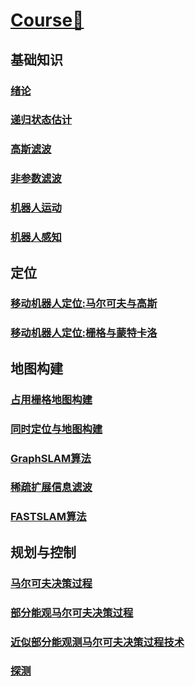 # [Course🔗](https://www.ipb.uni-bonn.de/teaching/)
## 基础知识
### [绪论](Introduction.md)

### [递归状态估计](Recursive-State-Estimation.md)

### [高斯滤波]()

### [非参数滤波]()

### [机器人运动](Robot-Motion.md)

### [机器人感知](Robot-Perception.md)

## 定位

### [移动机器人定位:马尔可夫与高斯]()

### [移动机器人定位:栅格与蒙特卡洛]()

## 地图构建

### [占用栅格地图构建]()

### [同时定位与地图构建]()

### [GraphSLAM算法]()

### [稀疏扩展信息滤波]()

### [FASTSLAM算法]()

## 规划与控制

### [马尔可夫决策过程]()

### [部分能观马尔可夫决策过程]()

### [近似部分能观测马尔可夫决策过程技术]()

### [探测]()

